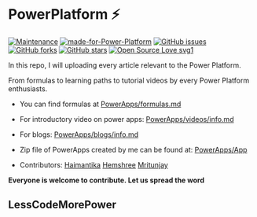 # PowerPlatform :zap:

[![Maintenance](https://img.shields.io/badge/Maintained%3F-yes-green.svg)](https://github.com/Haimantika/PowerPlatform/graphs/commit-activity) [![made-for-Power-Platform](https://img.shields.io/badge/Made%20for-PowerPlatform-1f425f.svg)](https://powerplatform.microsoft.com/en-in/) [![GitHub issues](https://img.shields.io/github/issues/Haimantika/PowerPlatform)](https://github.com/Haimantika/PowerPlatform/issues)
[![GitHub forks](https://img.shields.io/github/forks/Haimantika/PowerPlatform?style=social)](https://github.com/Haimantika/PowerPlatform/network) [![GitHub stars](https://img.shields.io/github/stars/Haimantika/PowerPlatform?style=social)](https://github.com/Haimantika/PowerPlatform/stargazers) [![Open Source Love svg1](https://badges.frapsoft.com/os/v1/open-source.svg?v=103)](https://github.com/ellerbrock/open-source-badges/)


In this repo, I will uploading every article relevant to the Power Platform.

From formulas to learning paths to tutorial videos by every Power Platform enthusiasts.

 - You can find formulas at [PowerApps/formulas.md](PowerApps/formulas.md)
 - For introductory video on power apps: [PowerApps/videos/info.md](PowerApps/videos/info.md)
 - For blogs: [PowerApps/blogs/info.md](PowerApps/blogs/info.md)
 - Zip file of PowerApps created by me can be found at: [PowerApps/App](PowerApps/App)
 
 
 - Contributors: [Haimantika](https://github.com/Haimantika) [Hemshree](https://github.com/Hemshree100) [Mritunjay](https://github.com/mritunjaysharma394) 
 
 
 
 **Everyone is welcome to contribute. Let us spread the word** 
 ## LessCodeMorePower
